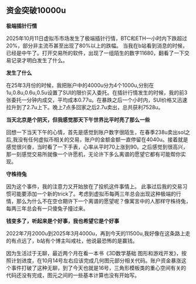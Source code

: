 ## 资金突破10000u
**极端插针行情**

2025年10月11日虚拟币市场发生了极端插针行情，BTC和ETH一小时内下跌超过20%，部分非主流币甚至出现了80%以上的跌幅。
当我在b站看到消息的时候，已经是中午了。打开交易所的软件，出现了一组陌生的数字11680，翻看了一下交易记录才明白发生了什么。

**发生了什么**

在25年3月份的时候，我把账户中的4000u分为4个1000u,分别在1u,0.8u,0.6u,0.5u设置了SUI的限价买入委托。在插针行情发生的时候，我的前3张委托一分钟内成交，平均成本0.77u。在暴跌之后一个小时内，SUI价格又迅速拉升到了2.7u上下。晚上7点多回家之后2.7u卖出，总共获利7528u。

**当天北京是个阴天，但我感觉那天下午世界比平时亮了那么一些**

回想一下当天下午的心情，首先是感觉到账户数字很陌生，在春季238u卖出sol之后,我没有任何虚拟币相关的交易，账户的金额金额一直停留在4040u。接着就是感觉很兴奋，当时看了一下手表，心率从平时70上涨到90。之后感觉到很高兴，那一刻感觉交易所就像一个许愿机，无论许下多么离谱的愿望它都有可能帮你实现。

**守株待兔**

因为这个事件，我的注意力又开始放在了投机这件事情上。
此事过后我的交易习惯可能要添加一个新的trick了。考虑到虚拟币每两三年总会出现这种极端的行情，那么为什么不在空仓期许下一个离谱的愿望呢？像寓言中的人那样守株待兔，每两三年总会有一只傻兔子撞过来。

**钱变多了，听起来是个好事，我也希望它是个好事**

2022年7月2000u到2025年3月4000u，再到今天的11500u,我好像在这条路上走的有点远了，b站有个博主叫戒社，他说最恐怖的是赢钱。

因为生活过于无聊，最近两个月在看一本书《3D数学基础 图形和游戏开发》，按照计划进度，在10月14号左右应该完成几何图元部分相关代码。账户资金暴涨这个事件打破了这种无聊，到了今天也就是16号，三角形模板类的重心空间有关的代码还没有完成，图元之间的一些基本计算也没有开始写。

